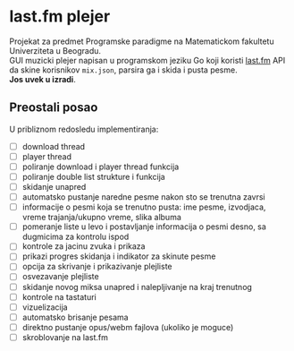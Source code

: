 # last.fm plejer
Projekat za predmet Programske paradigme na Matematickom fakultetu Univerziteta u Beogradu. <br>
GUI muzicki plejer napisan u programskom jeziku Go koji koristi [last.fm](https://www.last.fm/) API da skine korisnikov `mix.json`, parsira ga i skida i pusta pesme. <br>
**Jos uvek u izradi**.

## Preostali posao
U pribliznom redosledu implementiranja:
- [ ] download thread
- [ ] player thread
- [ ] poliranje download i player thread funkcija
- [ ] poliranje double list strukture i funkcija
- [ ] skidanje unapred
- [ ] automatsko pustanje naredne pesme nakon sto se trenutna zavrsi
- [ ] informacije o pesmi koja se trenutno pusta: ime pesme, izvodjaca, vreme trajanja/ukupno vreme, slika albuma
- [ ] pomeranje liste u levo i postavljanje informacija o pesmi desno, sa dugmicima za kontrolu ispod
- [ ] kontrole za jacinu zvuka i prikaza
- [ ] prikazi progres skidanja i indikator za skinute pesme
- [ ] opcija za skrivanje i prikazivanje plejliste
- [ ] osvezavanje plejliste
- [ ] skidanje novog miksa unapred i nalepljivanje na kraj trenutnog
- [ ] kontrole na tastaturi
- [ ] vizuelizacija
- [ ] automatsko brisanje pesama
- [ ] direktno pustanje opus/webm fajlova (ukoliko je moguce)
- [ ] skroblovanje na last.fm